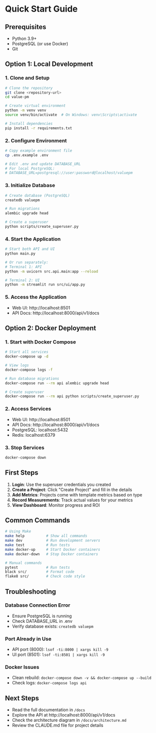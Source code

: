 # Quick Start Guide

## Prerequisites

- Python 3.9+
- PostgreSQL (or use Docker)
- Git

## Option 1: Local Development

### 1. Clone and Setup

```bash
# Clone the repository
git clone <repository-url>
cd value-pm

# Create virtual environment
python -m venv venv
source venv/bin/activate  # On Windows: venv\Scripts\activate

# Install dependencies
pip install -r requirements.txt
```

### 2. Configure Environment

```bash
# Copy example environment file
cp .env.example .env

# Edit .env and update DATABASE_URL
# For local PostgreSQL:
# DATABASE_URL=postgresql://user:password@localhost/valuepm
```

### 3. Initialize Database

```bash
# Create database (PostgreSQL)
createdb valuepm

# Run migrations
alembic upgrade head

# Create a superuser
python scripts/create_superuser.py
```

### 4. Start the Application

```bash
# Start both API and UI
python main.py

# Or run separately:
# Terminal 1: API
python -m uvicorn src.api.main:app --reload

# Terminal 2: UI
python -m streamlit run src/ui/app.py
```

### 5. Access the Application

- Web UI: http://localhost:8501
- API Docs: http://localhost:8000/api/v1/docs

## Option 2: Docker Deployment

### 1. Start with Docker Compose

```bash
# Start all services
docker-compose up -d

# View logs
docker-compose logs -f

# Run database migrations
docker-compose run --rm api alembic upgrade head

# Create superuser
docker-compose run --rm api python scripts/create_superuser.py
```

### 2. Access Services

- Web UI: http://localhost:8501
- API Docs: http://localhost:8000/api/v1/docs
- PostgreSQL: localhost:5432
- Redis: localhost:6379

### 3. Stop Services

```bash
docker-compose down
```

## First Steps

1. **Login**: Use the superuser credentials you created
2. **Create a Project**: Click "Create Project" and fill in the details
3. **Add Metrics**: Projects come with template metrics based on type
4. **Record Measurements**: Track actual values for your metrics
5. **View Dashboard**: Monitor progress and ROI

## Common Commands

```bash
# Using Make
make help          # Show all commands
make dev           # Run development servers
make test          # Run tests
make docker-up     # Start Docker containers
make docker-down   # Stop Docker containers

# Manual commands
pytest             # Run tests
black src/         # Format code
flake8 src/        # Check code style
```

## Troubleshooting

### Database Connection Error
- Ensure PostgreSQL is running
- Check DATABASE_URL in .env
- Verify database exists: `createdb valuepm`

### Port Already in Use
- API port (8000): `lsof -ti:8000 | xargs kill -9`
- UI port (8501): `lsof -ti:8501 | xargs kill -9`

### Docker Issues
- Clean rebuild: `docker-compose down -v && docker-compose up --build`
- Check logs: `docker-compose logs api`

## Next Steps

- Read the full documentation in `/docs`
- Explore the API at http://localhost:8000/api/v1/docs
- Check the architecture diagram in `/docs/architecture.md`
- Review the CLAUDE.md file for project details